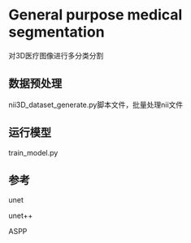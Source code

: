 # General purpose medical segmentation
对3D医疗图像进行多分类分割
## 数据预处理
nii3D_dataset_generate.py脚本文件，批量处理nii文件



## 运行模型

train_model.py

 

## 参考

unet

unet++

ASPP

